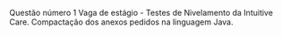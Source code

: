 Questão número 1 Vaga de estágio - Testes de Nivelamento da Intuitive Care.
Compactação dos anexos pedidos na linguagem Java.
